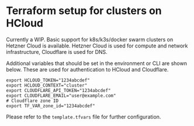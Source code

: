 # Terraform setup for clusters on HCloud

Currently a WIP. Basic support for k8s/k3s/docker swarm clusters on Hetzner Cloud is available.
Hetzner Cloud is used for compute and network infrastructure, Cloudflare is used for DNS.

Additional variables that should be set in the environment or CLI are shown below. 
These are used for authentication to HCloud and Cloudflare.

```
export HCLOUD_TOKEN="1234abcdef"
export HCLOUD_CONTEXT="cluster"
export CLOUDFLARE_API_TOKEN="1234abcdef"
export CLOUDFLARE_EMAIL="user@example.com"
# Cloudflare zone ID
export TF_VAR_zone_id="1234abcdef"
```

Please refer to the `template.tfvars` file for further configuration.